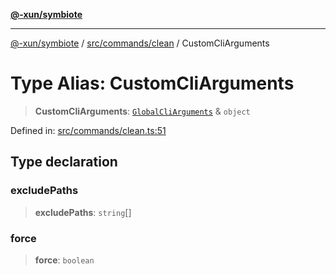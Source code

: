[**@-xun/symbiote**](../../../../README.md)

***

[@-xun/symbiote](../../../../README.md) / [src/commands/clean](../README.md) / CustomCliArguments

# Type Alias: CustomCliArguments

> **CustomCliArguments**: [`GlobalCliArguments`](../../../configure/type-aliases/GlobalCliArguments.md) & `object`

Defined in: [src/commands/clean.ts:51](https://github.com/Xunnamius/symbiote/blob/93db40a191a3211953c897ee68551b6408725320/src/commands/clean.ts#L51)

## Type declaration

### excludePaths

> **excludePaths**: `string`[]

### force

> **force**: `boolean`
